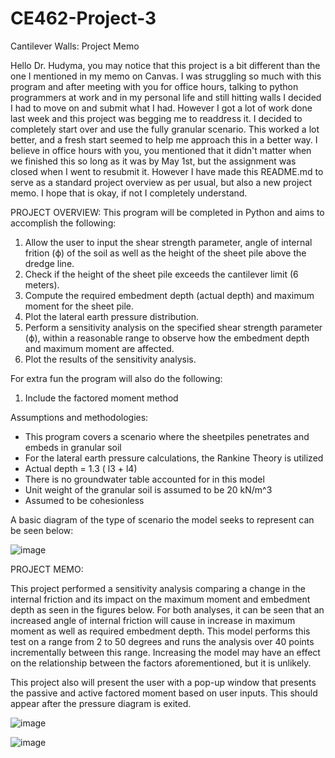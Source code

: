# CE462-Project-3
Cantilever Walls: Project Memo

Hello Dr. Hudyma, you may notice that this project is a bit different than the one I mentioned in my memo on Canvas. I was struggling so much with this program and after meeting with you for office hours, talking to python programmers at work and in my personal life and still hitting walls I decided I had to move on and submit what I had. However I got a lot of work done last week and this project was begging me to readdress it. I decided to completely start over and use the fully granular scenario. This worked a lot better, and a fresh start seemed to help me approach this in a better way. I believe in office hours with you, you mentioned that it didn't matter when we finished this so long as it was by May 1st, but the assignment was closed when I went to resubmit it. However I have made this README.md to serve as a standard project overview as per usual, but also a new project memo. I hope that is okay, if not I completely understand.

PROJECT OVERVIEW:
This program will be completed in Python and aims to accomplish the following:

1. Allow the user to input the shear strength parameter, angle of internal frition (ϕ) of the soil as well as the height of the sheet pile above the dredge line. 
3. Check if the height of the sheet pile exceeds the cantilever limit (6 meters).
4. Compute the required embedment depth (actual depth) and maximum moment for the sheet pile.
5. Plot the lateral earth pressure distribution.
6. Perform a sensitivity analysis on the specified shear strength parameter (ϕ),  within a reasonable range to observe how the embedment depth and maximum moment are affected.
7. Plot the results of the sensitivity analysis.
   
For extra fun the program will also do the following:

1. Include the factored moment method
   
Assumptions and methodologies:
- This program covers a scenario where the sheetpiles penetrates and embeds in granular soil
- For the lateral earth pressure calculations, the Rankine Theory is utilized
- Actual depth = 1.3 ( l3 + l4)
- There is no groundwater table accounted for in this model
- Unit weight of the granular soil is assumed to be 20 kN/m^3
- Assumed to be cohesionless

A basic diagram of the type of scenario the model seeks to represent can be seen below:

![image](https://github.com/JessikaSolleder/CE462-Project-3/assets/156147848/656dec7f-3a4b-49b4-a17e-94ee2573b339)

PROJECT MEMO:

This project performed a sensitivity analysis comparing a change in the internal friction and its impact on the maximum moment and embedment depth as seen in the figures below. For both analyses, it can be seen that an increased angle of internal friction will cause in increase in maximum moment as well as required embedment depth. This model performs this test on a range from 2 to 50 degrees and runs the analysis over 40 points incrementally between this range. Increasing the model may have an effect on the relationship between the factors aforementioned, but it is unlikely. 

This project also will present the user with a pop-up window that presents the passive and active factored moment based on user inputs. This should appear after the pressure diagram is exited.

![image](https://github.com/JessikaSolleder/CE462-Project-3/assets/156147848/096737d4-a519-4d22-8c5c-a204535ec70f)

![image](https://github.com/JessikaSolleder/CE462-Project-3/assets/156147848/67e987c8-3ee8-470d-8872-f29d85da3cd2)






